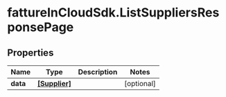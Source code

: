 # fattureInCloudSdk.ListSuppliersResponsePage

## Properties

Name | Type | Description | Notes
------------ | ------------- | ------------- | -------------
**data** | [**[Supplier]**](Supplier.md) |  | [optional] 


